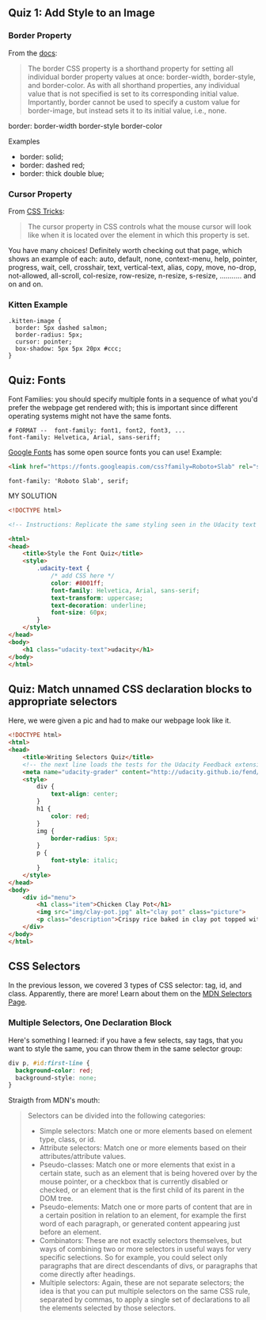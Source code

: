 

## Quiz 1: Add Style to an Image
### Border Property
From the [docs](https://developer.mozilla.org/en-US/docs/Web/CSS/border):
> The border CSS property is a shorthand property for setting all individual border property values at once: border-width, border-style, and border-color. As with all shorthand properties, any individual value that is not specified is set to its corresponding initial value. Importantly, border cannot be used to specify a custom value for border-image, but instead sets it to its initial value, i.e., none.

border: border-width border-style border-color

Examples
* border: solid;
* border: dashed red;
* border: thick double blue;

### Cursor Property
From [CSS Tricks](https://css-tricks.com/almanac/properties/c/cursor/):
> The cursor property in CSS controls what the mouse cursor will look like when it is located over the element in which this property is set.

You have many choices!  Definitely worth checking out that page, which shows an example of each: auto, default, none, context-menu, 
help, pointer, progress, wait, cell, crosshair, text, vertical-text, alias, copy, move, no-drop, not-allowed, all-scroll, col-resize,
row-resize, n-resize, s-resize, ........... and on and on.

### Kitten Example
```
.kitten-image {
  border: 5px dashed salmon;
  border-radius: 5px;
  cursor: pointer;
  box-shadow: 5px 5px 20px #ccc;
}
```


## Quiz: Fonts
Font Families: you should specify multiple fonts in a sequence of what you'd prefer the webpage
get rendered with; this is important since different operating systems might not have the same fonts.
```
# FORMAT --  font-family: font1, font2, font3, ...
font-family: Helvetica, Arial, sans-seriff;
```

[Google Fonts](https://fonts.google.com/) has some open source fonts you can use! Example:
```html
<link href="https://fonts.googleapis.com/css?family=Roboto+Slab" rel="stylesheet">
```
```
font-family: 'Roboto Slab', serif;
```

MY SOLUTION
```html
<!DOCTYPE html>

<!-- Instructions: Replicate the same styling seen in the Udacity text below. -->

<html>
<head>
    <title>Style the Font Quiz</title>
    <style>
    	.udacity-text {
            /* add CSS here */
            color: #8001ff;
            font-family: Helvetica, Arial, sans-serif;
            text-transform: uppercase;
            text-decoration: underline;
            font-size: 60px;
    	}
    </style>
</head>
<body>
    <h1 class="udacity-text">udacity</h1>
</body>
</html>
```

## Quiz: Match unnamed CSS declaration blocks to appropriate selectors
Here, we were given a pic and had to make our webpage look like it.  

```html
<!DOCTYPE html>
<html>
<head>
	<title>Writing Selectors Quiz</title>
	<!-- the next line loads the tests for the Udacity Feedback extension -->
	<meta name="udacity-grader" content="http://udacity.github.io/fend/lessons/L3/problem-set/05-writing-selectors/tests.json">
	<style>
		div {
			text-align: center;
		}
		h1 {
			color: red;
		}
		img {
			border-radius: 5px;
		}
		p {
			font-style: italic;
		}
	</style>
</head>
<body>
	<div id="menu">
		<h1 class="item">Chicken Clay Pot</h1>
		<img src="img/clay-pot.jpg" alt="clay pot" class="picture">
		<p class="description">Crispy rice baked in clay pot topped with chicken and vegetables</p>
	</div>
</body>
</html>
```


## CSS Selectors
In the previous lesson, we covered 3 types of CSS selector: tag, id, and class.  Apparently,
there are more!  Learn about them on the [MDN Selectors Page](https://developer.mozilla.org/en-US/docs/Learn/CSS/Introduction_to_CSS/Selectors).

### Multiple Selectors, One Declaration Block
Here's something I learned: if you have a few selects, say tags, that you want to style the same,
you can throw them in the same selector group:
```css
div p, #id:first-line {
  background-color: red;
  background-style: none;
}
```

Straigth from MDN's mouth:
> Selectors can be divided into the following categories:
>
> * Simple selectors: Match one or more elements based on element type, class, or id.
> * Attribute selectors: Match one or more elements based on their attributes/attribute values.
> * Pseudo-classes: Match one or more elements that exist in a certain state, such as an element that is being hovered over by the mouse
>   pointer, or a checkbox that is currently disabled or checked, or an element that is the first child of its parent in the DOM tree.
> * Pseudo-elements: Match one or more parts of content that are in a certain position in relation to an element, for example the first 
>   word of each paragraph, or generated content appearing just before an element.
> * Combinators: These are not exactly selectors themselves, but ways of combining two or more selectors in useful ways for very specific 
>   selections. So for example, you could select only paragraphs that are direct descendants of divs, or paragraphs that come directly 
>   after headings.
> * Multiple selectors: Again, these are not separate selectors; the idea is that you can put multiple selectors on the same CSS rule, 
>   separated by commas, to apply a single set of declarations to all the elements selected by those selectors.


